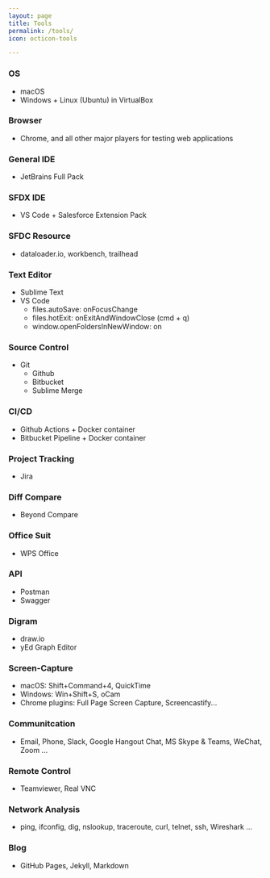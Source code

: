 ```yaml
---
layout: page
title: Tools
permalink: /tools/
icon: octicon-tools

---
```


### OS

- macOS
- Windows + Linux (Ubuntu) in VirtualBox

### Browser

- Chrome, and all other major players for testing web applications

### General IDE

- JetBrains Full Pack

### SFDX IDE

- VS Code + Salesforce Extension Pack

### SFDC Resource

- dataloader.io, workbench, trailhead

### Text Editor

- Sublime Text
- VS Code
	- files.autoSave: onFocusChange
  - files.hotExit: onExitAndWindowClose (cmd + q)
  - window.openFoldersInNewWindow: on

### Source Control

- Git
  - Github
  - Bitbucket
  - Sublime Merge

### CI/CD

- Github Actions + Docker container
- Bitbucket Pipeline + Docker container

### Project Tracking

- Jira

### Diff Compare

- Beyond Compare

### Office Suit

- WPS Office

### API

- Postman
- Swagger

### Digram

- draw.io
- yEd Graph Editor

### Screen-Capture

- macOS: Shift+Command+4, QuickTime
- Windows: Win+Shift+S, oCam
- Chrome plugins: Full Page Screen Capture, Screencastify...

### Communitcation

- Email, Phone, Slack, Google Hangout Chat, MS Skype & Teams, WeChat, Zoom ...

### Remote Control

- Teamviewer, Real VNC

### Network Analysis

- ping, ifconfig, dig, nslookup, traceroute, curl, telnet, ssh, Wireshark ...

### Blog

- GitHub Pages, Jekyll, Markdown
